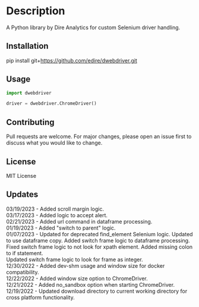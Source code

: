 # Description

A Python library by Dire Analytics for custom Selenium driver handling.

## Installation

pip install git+https://github.com/edire/dwebdriver.git

## Usage

```python
import dwebdriver

driver = dwebdriver.ChromeDriver()
```

## Contributing

Pull requests are welcome. For major changes, please open an issue first to discuss what you would like to change.

## License

MIT License

## Updates

03/19/2023 - Added scroll margin logic.<br>
03/17/2023 - Added logic to accept alert.<br>
02/21/2023 - Added url command in dataframe processing.<br>
01/19/2023 - Added "switch to parent" logic.<br>
01/07/2023 - Updated for deprecated find_element Selenium logic.  Updated to use dataframe copy.  Added switch frame logic to dataframe processing.  Fixed switch frame logic to not look for xpath element.  Added missing colon to if statement.<br>
Updated switch frame logic to look for frame as integer.<br>
12/30/2022 - Added dev-shm usage and window size for docker compatibility.<br>
12/22/2022 - Added window size option to ChromeDriver.<br>
12/21/2022 - Added no_sandbox option when starting ChromeDriver.<br>
12/19/2022 - Updated download directory to current working directory for cross platform functionality.